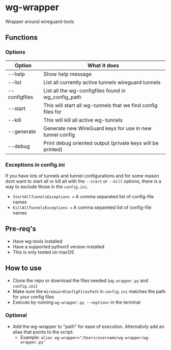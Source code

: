 # wg-wrapper
Wrapper around wireguard-tools

## Functions

### Options
| Option        | What it does                                                  |
|---------------|---------------------------------------------------------------|
| --help        | Show help message                                             |
| --list        | List all currently active tunnels wireguard tunnels           |
| --configfiles | List all the wg-configfiles found in wg_config_path           |
| --start       | This will start all wg-tunnels that we find config files for  |
| --kill        | This will kill all active wg-tunnels                          |
| --generate    | Generate new WireGuard keys for use in new tunnel config      |
| --debug       | Print debug oriented output (private keys will be printed)    |

### Exceptions in config.ini
If you have lots of tunnels and tunnel configurations and for some reason dont want to start all or kill all with the `--start` or `--kill` options, there is a way to exclude those in the `config.ini`.
* `StartAllTunnelsExceptions =` A comma separated list of config-file names
* `KillAllTunnelsExceptions =` A comma separeted list of config-file names

## Pre-req's
* Have wg-tools installed
* Have a supported python3 version installed
* This is only tested on macOS

## How to use
* Clone the repo or download the files needed (`wg-wrapper.py` and `config.ini`)
* Make sure the `WireGuardConfigFilesPath` in `config.ini` matches the path for your config files
* Execute by running `wg-wrapper.py --<option>` in the terminal

### Optional
* Add the wg-wrapper to "path" for ease of execution. Alternativly add an alias that points to the script:
    * Example: `alias wg-wrapper="/Users/username/wg-wrapper/wg-wrapper.py"`